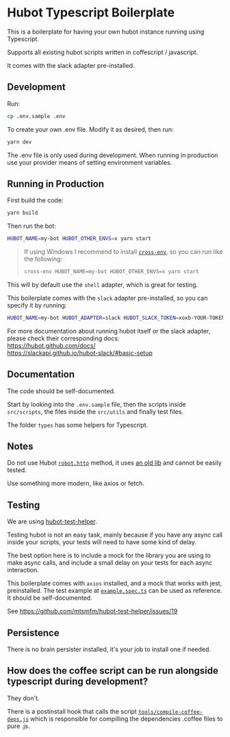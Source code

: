 # Hubot Typescript Boilerplate

This is a boilerplate for having your own hubot instance running using Typescript.

Supports all existing hubot scripts written in coffescript / javascript.

It comes with the slack adapter pre-installed.

## Development
Run:
```sh
cp .env.sample .env
```

To create your own .env file. Modify it as desired, then run:
```sh
yarn dev
```

The .env file is only used during development. When running in production use your provider means of setting environment variables.

## Running in Production

First build the code:
```sh
yarn build
```

Then run the bot:
```sh
HUBOT_NAME=my-bot HUBOT_OTHER_ENVS=x yarn start
```
> 
> If using Windows I recommend to install [`cross-env`][cross-env], so you can run like the following:
> ```sh
> cross-env HUBOT_NAME=my-bot HUBOT_OTHER_ENVS=x yarn start
> ```
> 

This will by default use the `shell` adapter, which is great for testing.

This boilerplate comes with the `slack` adapter pre-installed, so you can specify it by running:
```sh
HUBOT_NAME=my-bot HUBOT_ADAPTER=slack HUBOT_SLACK_TOKEN=xoxb-YOUR-TOKEN-HERE yarn start
```

For more documentation about running hubot itself or the slack adapter, please check their corresponding
 docs:  
 https://hubot.github.com/docs/  
 https://slackapi.github.io/hubot-slack/#basic-setup  

## Documentation

The code should be self-documented.

Start by looking into the `.env.sample` file, then the scripts inside `src/scripts`, the files inside the `src/utils` and finally test files.

The folder `types` has some helpers for Typescript.

## Notes

Do not use Hubot [`robot.http`][robot.http] method, it uses [an old lib][node-scoped-http-client] and cannot be easily tested.


Use something more modern, like axios or fetch.

## Testing

We are using [hubot-test-helper][hubot-test-helper].

Testing hubot is not an easy task, mainly because if you have any async call inside your scripts, your tests will need to have some kind of delay.

The best option here is to include a mock for the library you are using to make async calls,
 and include a small delay on your tests for each async interaction.

This boilerplate comes with `axios` installed, and a mock that works with jest, preinstalled. The test example at [`example.spec.ts`][example.spec.ts] can be used as reference. It should be self-documented.

See https://github.com/mtsmfm/hubot-test-helper/issues/19

## Persistence

There is no brain persister installed, it's your job to install one if needed.

## How does the coffee script can be run alongside typescript during development?

They don't.

There is a postinstall hook that calls the script [`tools/compile-coffee-deps.js`][tools/compile-coffee-deps.js]
 which is responsible for compilling the dependencies .coffee files to pure .js.

[cross-env]:https://www.npmjs.com/package/cross-env
[robot.http]:https://hubot.github.com/docs/scripting/#making-http-calls
[node-scoped-http-client]:https://github.com/technoweenie/node-scoped-http-client
[hubot-test-helper]:https://github.com/mtsmfm/hubot-test-helper
[example.spec.ts]: ./src/scripts/__tests__/example.spec.ts
[tools/compile-coffee-deps.js]: ./tools/compile-coffee-deps.js
